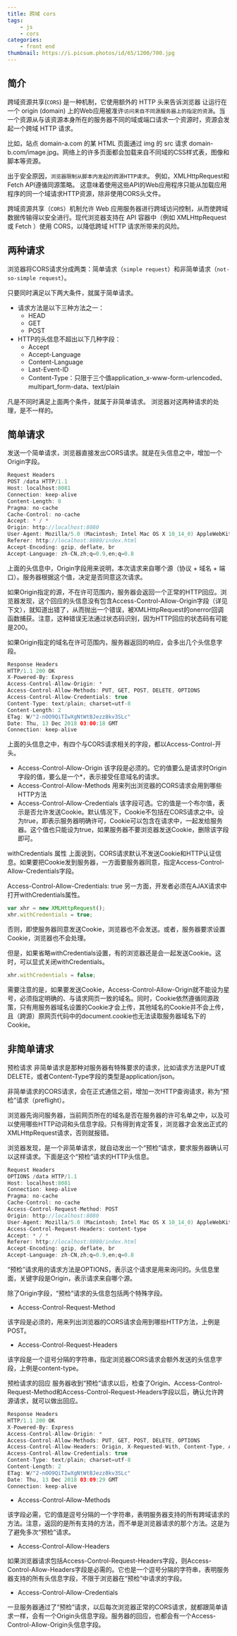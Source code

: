 ```yaml
---
title: 跨域 cors
tags:
    - js
    - cors
categories:
    - front end
thumbnail: https://i.picsum.photos/id/65/1200/700.jpg
---
```




## 简介
跨域资源共享(`CORS`) 是一种机制，它使用额外的 HTTP 头来告诉浏览器 让运行在一个 origin (domain) 上的Web应用被准许`访问来自不同源服务器上的指定的资源`。当一个资源从与该资源本身所在的服务器不同的域或端口请求一个资源时，资源会发起一个跨域 HTTP 请求。

<!--more-->

比如，站点 domain-a.com 的某 HTML 页面通过 img 的 src 请求 domain-b.com/image.jpg。网络上的许多页面都会加载来自不同域的CSS样式表，图像和脚本等资源。

出于安全原因，`浏览器限制从脚本内发起的跨源HTTP请求`。 例如，XMLHttpRequest和Fetch API遵循同源策略。 这意味着使用这些API的Web应用程序只能从加载应用程序的同一个域请求HTTP资源，除非使用CORS头文件。

跨域资源共享（`CORS`）机制允许 Web 应用服务器进行跨域访问控制，从而使跨域数据传输得以安全进行。现代浏览器支持在 API 容器中（例如 XMLHttpRequest 或 Fetch ）使用 CORS，以降低跨域 HTTP 请求所带来的风险。

## 两种请求
浏览器将CORS请求分成两类：简单请求（`simple request`）和非简单请求（`not-so-simple request`）。

只要同时满足以下两大条件，就属于简单请求。

* 请求方法是以下三种方法之一：
	* HEAD
	* GET
	* POST
* HTTP的头信息不超出以下几种字段：
	* Accept
	* Accept-Language
	* Content-Language
	* Last-Event-ID
	* Content-Type：只限于三个值application_x-www-form-urlencoded、multipart_form-data、text/plain

凡是不同时满足上面两个条件，就属于非简单请求。 浏览器对这两种请求的处理，是不一样的。

<!--more-->

## 简单请求

发送一个简单请求，浏览器直接发出CORS请求。就是在头信息之中，增加一个Origin字段。

```swift
Request Headers
POST /data HTTP/1.1
Host: localhost:8081
Connection: keep-alive
Content-Length: 0
Pragma: no-cache
Cache-Control: no-cache
Accept: * / *
Origin: http://localhost:8080
User-Agent: Mozilla/5.0 (Macintosh; Intel Mac OS X 10_14_0) AppleWebKit/537.36 (KHTML, like Gecko) Chrome/71.0.3578.80 Safari/537.36
Referer: http://localhost:8080/index.html
Accept-Encoding: gzip, deflate, br
Accept-Language: zh-CN,zh;q=0.9,en;q=0.8
```

上面的头信息中，Origin字段用来说明，本次请求来自哪个源（协议 + 域名 + 端口）。服务器根据这个值，决定是否同意这次请求。

如果Origin指定的源，不在许可范围内，服务器会返回一个正常的HTTP回应。浏览器发现，这个回应的头信息没有包含Access-Control-Allow-Origin字段（详见下文），就知道出错了，从而抛出一个错误，被XMLHttpRequest的onerror回调函数捕获。注意，这种错误无法通过状态码识别，因为HTTP回应的状态码有可能是200。

如果Origin指定的域名在许可范围内，服务器返回的响应，会多出几个头信息字段。

```swift
Response Headers
HTTP/1.1 200 OK
X-Powered-By: Express
Access-Control-Allow-Origin: *
Access-Control-Allow-Methods: PUT, GET, POST, DELETE, OPTIONS
Access-Control-Allow-Credentials: true
Content-Type: text/plain; charset=utf-8
Content-Length: 2
ETag: W/"2-nOO9QiTIwXgNtWtBJezz8kv3SLc"
Date: Thu, 13 Dec 2018 03:00:18 GMT
Connection: keep-alive
```

上面的头信息之中，有四个与CORS请求相关的字段，都以Access-Control-开头。

* Access-Control-Allow-Origin 该字段是必须的。它的值要么是请求时Origin字段的值，要么是一个*，表示接受任意域名的请求。
* Access-Control-Allow-Methods 用来列出浏览器的CORS请求会用到哪些HTTP方法
* Access-Control-Allow-Credentials 该字段可选。它的值是一个布尔值，表示是否允许发送Cookie。默认情况下，Cookie不包括在CORS请求之中。设为true，即表示服务器明确许可，Cookie可以包含在请求中，一起发给服务器。这个值也只能设为true，如果服务器不要浏览器发送Cookie，删除该字段即可。

 withCredentials 属性  上面说到，CORS请求默认不发送Cookie和HTTP认证信息。如果要把Cookie发到服务器，一方面要服务器同意，指定Access-Control-Allow-Credentials字段。

Access-Control-Allow-Credentials: true 另一方面，开发者必须在AJAX请求中打开withCredentials属性。

```jsx
var xhr = new XMLHttpRequest();
xhr.withCredentials = true;
```

否则，即使服务器同意发送Cookie，浏览器也不会发送。或者，服务器要求设置Cookie，浏览器也不会处理。

但是，如果省略withCredentials设置，有的浏览器还是会一起发送Cookie。这时，可以显式关闭withCredentials。

```jsx
xhr.withCredentials = false;
```

需要注意的是，如果要发送Cookie，Access-Control-Allow-Origin就不能设为星号，必须指定明确的、与请求网页一致的域名。同时，Cookie依然遵循同源政策，只有用服务器域名设置的Cookie才会上传，其他域名的Cookie并不会上传，且（跨源）原网页代码中的document.cookie也无法读取服务器域名下的Cookie。

## 非简单请求
 预检请求  非简单请求是那种对服务器有特殊要求的请求，比如请求方法是PUT或DELETE，或者Content-Type字段的类型是application/json。

非简单请求的CORS请求，会在正式通信之前，增加一次HTTP查询请求，称为“预检”请求（preflight）。

浏览器先询问服务器，当前网页所在的域名是否在服务器的许可名单之中，以及可以使用哪些HTTP动词和头信息字段。只有得到肯定答复，浏览器才会发出正式的XMLHttpRequest请求，否则就报错。

浏览器发现，是一个非简单请求，就自动发出一个“预检”请求，要求服务器确认可以这样请求。下面是这个“预检”请求的HTTP头信息。

```swift
Request Headers
OPTIONS /data HTTP/1.1
Host: localhost:8081
Connection: keep-alive
Pragma: no-cache
Cache-Control: no-cache
Access-Control-Request-Method: POST
Origin: http://localhost:8080
User-Agent: Mozilla/5.0 (Macintosh; Intel Mac OS X 10_14_0) AppleWebKit/537.36 (KHTML, like Gecko) Chrome/71.0.3578.80 Safari/537.36
Access-Control-Request-Headers: content-type
Accept: * / *
Referer: http://localhost:8080/index.html
Accept-Encoding: gzip, deflate, br
Accept-Language: zh-CN,zh;q=0.9,en;q=0.8
```

“预检”请求用的请求方法是OPTIONS，表示这个请求是用来询问的。头信息里面，关键字段是Origin，表示请求来自哪个源。

除了Origin字段，“预检”请求的头信息包括两个特殊字段。

* Access-Control-Request-Method

该字段是必须的，用来列出浏览器的CORS请求会用到哪些HTTP方法，上例是POST。

* Access-Control-Request-Headers

该字段是一个逗号分隔的字符串，指定浏览器CORS请求会额外发送的头信息字段，上例是content-type。

 预检请求的回应  服务器收到“预检”请求以后，检查了Origin、Access-Control-Request-Method和Access-Control-Request-Headers字段以后，确认允许跨源请求，就可以做出回应。

```swift
Response Headers
HTTP/1.1 200 OK
X-Powered-By: Express
Access-Control-Allow-Origin: *
Access-Control-Allow-Methods: PUT, GET, POST, DELETE, OPTIONS
Access-Control-Allow-Headers: Origin, X-Requested-With, Content-Type, Accept, Authorization, Access-Control-Allow-Credentials
Access-Control-Allow-Credentials: true
Content-Type: text/plain; charset=utf-8
Content-Length: 2
ETag: W/"2-nOO9QiTIwXgNtWtBJezz8kv3SLc"
Date: Thu, 13 Dec 2018 03:09:29 GMT
Connection: keep-alive
```

* Access-Control-Allow-Methods

该字段必需，它的值是逗号分隔的一个字符串，表明服务器支持的所有跨域请求的方法。注意，返回的是所有支持的方法，而不单是浏览器请求的那个方法。这是为了避免多次“预检”请求。

* Access-Control-Allow-Headers

如果浏览器请求包括Access-Control-Request-Headers字段，则Access-Control-Allow-Headers字段是必需的。它也是一个逗号分隔的字符串，表明服务器支持的所有头信息字段，不限于浏览器在“预检”中请求的字段。

* Access-Control-Allow-Credentials

一旦服务器通过了“预检”请求，以后每次浏览器正常的CORS请求，就都跟简单请求一样，会有一个Origin头信息字段。服务器的回应，也都会有一个Access-Control-Allow-Origin头信息字段。
